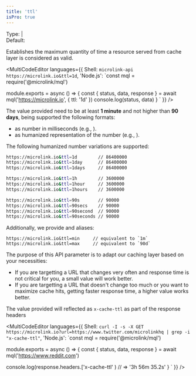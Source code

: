 ```yaml
---
title: 'ttl'
isPro: true
--- 
```


Type: <TypeContainer><Type children='<string>'/> | <Type children='<number>'/></TypeContainer><br/>
Default: <Type children="'24h'"/>

Establishes the maximum quantity of time a resource served from cache layer is considered as valid.

<MultiCodeEditor languages={{
  Shell: `microlink-api https://microlink.io&ttl=1d`,
  'Node.js': `const mql = require('@microlink/mql')
 
module.exports = async () => {
  const { status, data, response } = await mql('https://microlink.io', {
    ttl: '1d'
  })
  console.log(status, data)
}
  `
  }} 
/>

The value provided need to be at least **1 minute** and not higher than **90 days**, being supported the following formats:

- as number in milliseconds (e.g., <Type children="86400000"/>).
- as humanized representation of the number (e.g., <Type children="'24h'"/>).

The following humanized number variations are supported:

```bash
https://microlink.io&ttl=1d        // 86400000
https://microlink.io&ttl=1day      // 86400000
https://microlink.io&ttl=1days     // 86400000

https://microlink.io&ttl=1h        // 3600000
https://microlink.io&ttl=1hour     // 3600000
https://microlink.io&ttl=1hours    // 3600000

https://microlink.io&ttl=90s       // 90000
https://microlink.io&ttl=90secs    // 90000
https://microlink.io&ttl=90second  // 90000
https://microlink.io&ttl=90seconds // 90000
```

Additionally, we provide <Type children="'min'"/> and <Type children="'max'"/> aliases:

```
https://microlink.io&ttl=min     // equivalent to `1m`
https://microlink.io&ttl=max     // equivalent to `90d`
```

The purpose of this API parameter is to adapt our caching layer based on your necessities:

- If you are targetting a URL that changes very often and response time is not critical for you, a small value will work better.
- If you are targetting a URL that doesn't change too much or you want to maximize cache hits, getting faster response time, a higher value works better.

The value provided will reflected as `x-cache-ttl` as part of the response headers

<MultiCodeEditor languages={{
  Shell: `curl -I -s -X GET https://microlink.io?url=https://www.twitter.com/microlinkhq | grep -i "x-cache-ttl"`,
  'Node.js': `const mql = require('@microlink/mql')
 
module.exports = async () => {
  const { status, data, response } = await mql('https://www.reddit.com')
  
  console.log(response.headers.['x-cache-ttl' ) // => '3h 56m 35.2s'
}
  `
  }} 
/>
